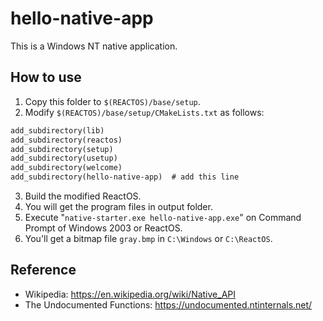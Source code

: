 # hello-native-app

This is a Windows NT native application.

## How to use

1. Copy this folder to `$(REACTOS)/base/setup`.
2. Modify `$(REACTOS)/base/setup/CMakeLists.txt` as follows:

```txt
add_subdirectory(lib)
add_subdirectory(reactos)
add_subdirectory(setup)
add_subdirectory(usetup)
add_subdirectory(welcome)
add_subdirectory(hello-native-app)  # add this line
```

3. Build the modified ReactOS.
4. You will get the program files in output folder.
5. Execute "`native-starter.exe hello-native-app.exe`" on Command Prompt of Windows 2003 or ReactOS.
6. You'll get a bitmap file `gray.bmp` in `C:\Windows` or `C:\ReactOS`.

## Reference

- Wikipedia: https://en.wikipedia.org/wiki/Native_API
- The Undocumented Functions: https://undocumented.ntinternals.net/
